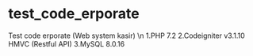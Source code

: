 # test_code_erporate
Test code erporate (Web system kasir) \n
1.PHP 7.2
2.Codeigniter v3.1.10 HMVC (Restful API)
3.MySQL 8.0.16
